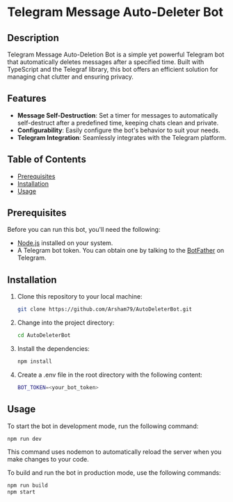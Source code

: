 # Telegram Message Auto-Deleter Bot

## Description

Telegram Message Auto-Deletion Bot is a simple yet powerful Telegram bot that automatically deletes messages after a specified time. Built with TypeScript and the Telegraf library, this bot offers an efficient solution for managing chat clutter and ensuring privacy.

## Features

- **Message Self-Destruction**: Set a timer for messages to automatically self-destruct after a predefined time, keeping chats clean and private.
- **Configurability**: Easily configure the bot's behavior to suit your needs.
- **Telegram Integration**: Seamlessly integrates with the Telegram platform.

## Table of Contents

- [Prerequisites](#prerequisites)
- [Installation](#installation)
- [Usage](#usage)

## Prerequisites

Before you can run this bot, you'll need the following:

- [Node.js](https://nodejs.org/) installed on your system.
- A Telegram bot token. You can obtain one by talking to the [BotFather](https://core.telegram.org/bots#botfather) on Telegram.

## Installation

1. Clone this repository to your local machine:

   ```bash
   git clone https://github.com/Arsham79/AutoDeleterBot.git

   ```

2. Change into the project directory:

   ```bash
   cd AutoDeleterBot
   ```

3. Install the dependencies:

   ```bash
   npm install
   ```

4. Create a .env file in the root directory with the following content:

   ```bash
   BOT_TOKEN=<your_bot_token>
   ```

## Usage

To start the bot in development mode, run the following command:

```bash
npm run dev
```

This command uses nodemon to automatically reload the server when you make changes to your code.

To build and run the bot in production mode, use the following commands:

```bash
npm run build
npm start
```
